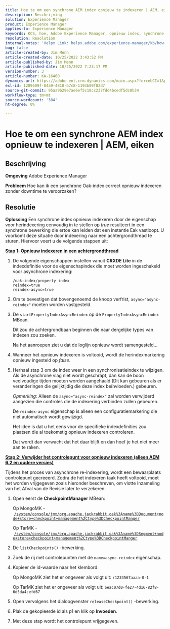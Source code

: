 ```yaml
---
title: Hoe te om een synchrone AEM index opnieuw te indexeren | AEM, eiken
description: Beschrijving
solution: Experience Manager
product: Experience Manager
applies-to: Experience Manager
keywords: KCS, hoe, Adobe Experience Manager, opnieuw index, synchrone AEM index, eiken
resolution: Resolution
internal-notes: 'Helpx Link: helpx.adobe.com/experience-manager/kb/how-to-reindex-a-synchronous-AEM-index-AEM-Oak.html'
bug: false
article-created-by: Jim Menn
article-created-date: 10/25/2022 3:43:52 PM
article-published-by: Jim Menn
article-published-date: 10/25/2022 7:23:17 PM
version-number: 3
article-number: KA-16460
dynamics-url: https://adobe-ent.crm.dynamics.com/main.aspx?forceUCI=1&pagetype=entityrecord&etn=knowledgearticle&id=c36388d0-7b54-ed11-bba2-6045bd006b4b
exl-id: 1209609f-84a9-4810-b7c8-1193b09f82d7
source-git-commit: 95aa9b29e7ae6ef5c18cc237fdd4bcedf5dc0b34
workflow-type: tm+mt
source-wordcount: '384'
ht-degree: 0%

---
```


# Hoe te om een synchrone AEM index opnieuw te indexeren | AEM, eiken

## Beschrijving


<b>Omgeving</b>
Adobe Experience Manager

<b>Probleem</b>
Hoe kan ik een synchrone Oak-index correct opnieuw indexeren zonder downtime te veroorzaken?


## Resolutie


<b>Oplossing</b>
Een synchrone index opnieuw indexeren door de eigenschap voor herindexering eenvoudig in te stellen op *true* resulteert in een synchrone bewerking die ertoe kan leiden dat een instantie Eak vastloopt.
U voorkomt deze situatie door indexering naar een achtergrondthread te sturen.
Hiervoor voert u de volgende stappen uit:

<b><u>Stap 1: Opnieuw indexeren in een achtergrondthread</u></b>

1. De volgende eigenschappen instellen vanuit <b>CRXDE Lite</b> in de indexdefinitie voor de eigenschapindex die moet worden ingeschakeld voor asynchrone indexering:<br>

   ```
   /oak:index/property index
   reindex=true
   reindex-async=true
   ```

2. Om te bevestigen dat bovengenoemd de knoop verfrist, `async="async-reindex"` moeten worden vastgesteld.
3. De `startPropertyIndexAsyncReindex` op de `PropertyIndexAsyncReindex` MBean.

   Dit zou de achtergrondbaan beginnen die naar dergelijke types van indexen zou zoeken.

   Na het aanroepen ziet u dat de loglijn opnieuw wordt samengesteld...
4. Wanneer het opnieuw indexeren is voltooid, wordt de herindexmarkering opnieuw ingesteld op *false*.
5. Herhaal stap 3 om de index weer in een synchronisatieindex te wijzigen. Als de asynchrone vlag niet wordt geschrapt, dan kan de boon veelvoudige tijden moeten worden aangehaald (Dit kan gebeuren als er veranderingen die gelijktijdig die deze index beïnvloeden.) gebeuren.



   *Opmerking:* Alleen de `async="async-reindex"` zal worden verwijderd aangezien die controles die de indexering verbinden zullen gebeuren.

   De `reindex-async` eigenschap is alleen een configuratiemarkering die niet automatisch wordt gewijzigd.

   Het idee is dat u het eens voor de specifieke indexdefinities zou plaatsen die al toekomstig opnieuw indexeren controleren.

   Dat wordt dan verwacht dat het daar blijft en dan hoef je het niet meer aan te raken.


<b><u>Stap 2: Verwijder het controlepunt voor opnieuw indexeren (alleen AEM 6.2 en oudere versies)</u></b>

Tijdens het proces van asynchrone re-indexering, wordt een bewaarplaats controlepunt gecreeerd.
Zodra de het indexeren taak heeft voltooid, moet het worden vrijgegeven zoals hieronder beschreven, om vlotte Inzameling van het Afval van de Revisie later te verzekeren:

1. Open eerst de <b>CheckpointManager</b> MBean:

   Op MongoMK - [`/system/console/jmx/org.apache.jackrabbit.oak%3Aname%3DDocument+node+store+checkpoint+management%2Ctype%3DCheckpointManger`](http://localhost:4502/system/console/jmx/org.apache.jackrabbit.oak%3Aname%3DDocument+node+store+checkpoint+management%2Ctype%3DCheckpointManger)

   Op TarMK - [`/system/console/jmx/org.apache.jackrabbit.oak%3Aname%3DSegment+node+store+checkpoint+management%2Ctype%3DCheckpointManger`](http://localhost:4502/system/console/jmx/org.apache.jackrabbit.oak%3Aname%3DSegment+node+store+checkpoint+management%2Ctype%3DCheckpointManger)


2. De `listCheckpoints()` -bewerking.
3. Zoek de rij met controlepunten met de `name=async-reindex` eigenschap.
4. Kopieer de id-waarde naar het klembord:

   Op MongoMK ziet het er ongeveer als volgt uit: `r1234567aaaa-0-1`

   Op TarMK ziet het er ongeveer als volgt uit: `6eac07d0-fe27-4d16-82f8-6d5da4cefd67`


5. Open vervolgens het dialoogvenster `releaseCheckpoint()` -bewerking.
6. Plak de gekopieerde id als p1 en klik op <b>Invoeden</b>.
7. Met deze stap wordt het controlepunt vrijgegeven.
